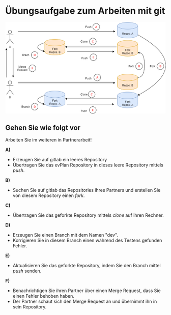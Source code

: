 # Übungsaufgabe zum Arbeiten mit git

![git_aufgabe](./images/git.png)

## Gehen Sie wie folgt vor
Arbeiten Sie im weiteren in Partnerarbeit!

**A)** 
- Erzeugen Sie auf gitlab ein leeres Repository
- Übertragen Sie das evPlan Repository in dieses leere Repository mittels *push*.

**B)** 
- Suchen Sie auf gitlab das Repositories ihres Partners und erstellen Sie von diesem Repository einen *fork*.

**C)** 
- Übertragen Sie das geforkte Repository mittels *clone* auf ihren Rechner.

**D)** 
- Erzeugen Sie einen Branch mit dem Namen "dev".
- Korrigieren Sie in diesem Branch einen während des Testens gefunden Fehler.

**E)** 
- Aktualisieren Sie das geforkte Repository, indem Sie den Branch mittel *push* senden.

**F)** 
- Benachrichtigen Sie ihren Partner über einen Merge Request, dass Sie einen Fehler behoben haben.
- Der Partner schaut sich den Merge Request an und übernimmt ihn in sein Repository.



